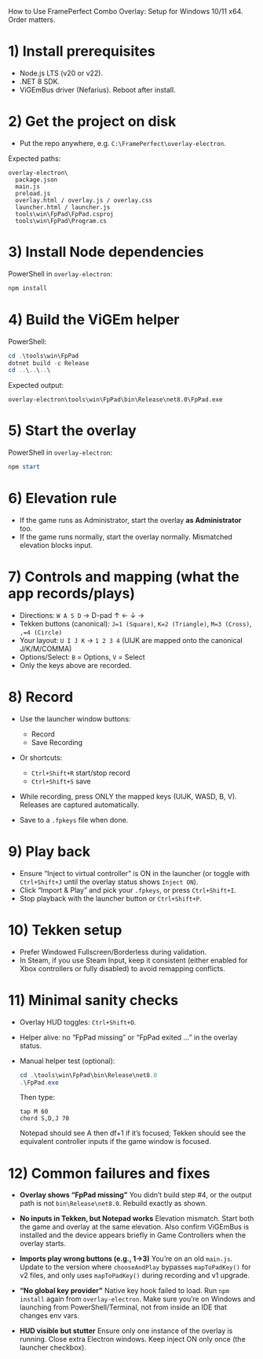 How to Use FramePerfect Combo Overlay: Setup for Windows 10/11 x64. Order matters.

# 1) Install prerequisites

* Node.js LTS (v20 or v22).
* .NET 8 SDK.
* ViGEmBus driver (Nefarius). Reboot after install.

# 2) Get the project on disk

* Put the repo anywhere, e.g. `C:\FramePerfect\overlay-electron`.

Expected paths:

```
overlay-electron\
  package.json
  main.js
  preload.js
  overlay.html / overlay.js / overlay.css
  launcher.html / launcher.js
  tools\win\FpPad\FpPad.csproj
  tools\win\FpPad\Program.cs
```

# 3) Install Node dependencies

PowerShell in `overlay-electron`:

```powershell
npm install
```

# 4) Build the ViGEm helper

PowerShell:

```powershell
cd .\tools\win\FpPad
dotnet build -c Release
cd ..\..\..\
```

Expected output:

```
overlay-electron\tools\win\FpPad\bin\Release\net8.0\FpPad.exe
```

# 5) Start the overlay

PowerShell in `overlay-electron`:

```powershell
npm start
```

# 6) Elevation rule

* If the game runs as Administrator, start the overlay **as Administrator** too.
* If the game runs normally, start the overlay normally.
  Mismatched elevation blocks input.

# 7) Controls and mapping (what the app records/plays)

* Directions: `W A S D` → D-pad ↑ ← ↓ →
* Tekken buttons (canonical): `J=1 (Square)`, `K=2 (Triangle)`, `M=3 (Cross)`, `,=4 (Circle)`
* Your layout: `U I J K` → `1 2 3 4` (UIJK are mapped onto the canonical J/K/M/COMMA)
* Options/Select: `B` = Options, `V` = Select
* Only the keys above are recorded.

# 8) Record

* Use the launcher window buttons:

  * Record
  * Save Recording
* Or shortcuts:

  * `Ctrl+Shift+R` start/stop record
  * `Ctrl+Shift+S` save
* While recording, press ONLY the mapped keys (UIJK, WASD, B, V). Releases are captured automatically.
* Save to a `.fpkeys` file when done.

# 9) Play back

* Ensure “Inject to virtual controller” is ON in the launcher (or toggle with `Ctrl+Shift+J` until the overlay status shows `Inject ON`).
* Click “Import & Play” and pick your `.fpkeys`, or press `Ctrl+Shift+I`.
* Stop playback with the launcher button or `Ctrl+Shift+P`.

# 10) Tekken setup

* Prefer Windowed Fullscreen/Borderless during validation.
* In Steam, if you use Steam Input, keep it consistent (either enabled for Xbox controllers or fully disabled) to avoid remapping conflicts.

# 11) Minimal sanity checks

* Overlay HUD toggles: `Ctrl+Shift+O`.
* Helper alive: no “FpPad missing” or “FpPad exited …” in the overlay status.
* Manual helper test (optional):

  ```powershell
  cd .\tools\win\FpPad\bin\Release\net8.0
  .\FpPad.exe
  ```

  Then type:

  ```
  tap M 60
  chord S,D,J 70
  ```

  Notepad should see A then df+1 if it’s focused; Tekken should see the equivalent controller inputs if the game window is focused.

# 12) Common failures and fixes

* **Overlay shows “FpPad missing”**
  You didn’t build step #4, or the output path is not `bin\Release\net8.0`. Rebuild exactly as shown.

* **No inputs in Tekken, but Notepad works**
  Elevation mismatch. Start both the game and overlay at the same elevation. Also confirm ViGEmBus is installed and the device appears briefly in Game Controllers when the overlay starts.

* **Imports play wrong buttons (e.g., 1→3)**
  You’re on an old `main.js`. Update to the version where `chooseAndPlay` bypasses `mapToPadKey()` for v2 files, and only uses `mapToPadKey()` during recording and v1 upgrade.

* **“No global key provider”**
  Native key hook failed to load. Run `npm install` again from `overlay-electron`. Make sure you’re on Windows and launching from PowerShell/Terminal, not from inside an IDE that changes env vars.

* **HUD visible but stutter**
  Ensure only one instance of the overlay is running. Close extra Electron windows. Keep inject ON only once (the launcher checkbox).

